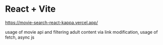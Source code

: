 # React + Vite

https://movie-search-react-kappa.vercel.app/

usage of movie api and filtering adult content via link modification, usage of fetch, async js
